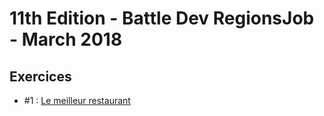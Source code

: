 # 11th Edition - Battle Dev RegionsJob - March 2018

## Exercices

- #1 : [Le meilleur restaurant](exercice-1.js)